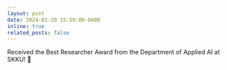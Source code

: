 ```yaml
---
layout: post
date: 2024-01-20 15:59:00-0400
inline: true
related_posts: false
---
```


Received the Best Researcher Award from the Department of Applied AI at SKKU! 🙌
